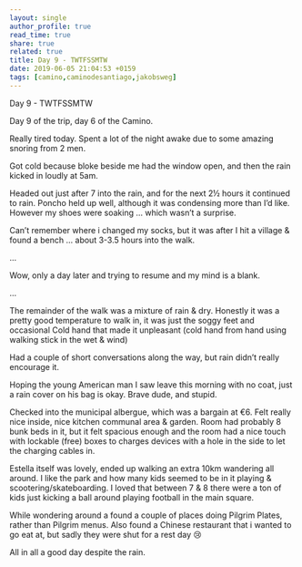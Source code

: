 ```yaml
---
layout: single
author_profile: true
read_time: true
share: true
related: true
title: Day 9 - TWTFSSMTW
date: 2019-06-05 21:04:53 +0159
tags: [camino,caminodesantiago,jakobsweg]
---
```


Day 9 - TWTFSSMTW

Day 9 of the trip, day 6 of the Camino.

Really tired today. Spent a lot of the night awake due to some amazing snoring from 2 men.

Got cold because bloke beside me had the window open, and then the rain kicked in loudly at 5am.

Headed out just after 7 into the rain, and for the next 2½ hours it continued to rain. Poncho held up well, although it was condensing more than I’d like. However my shoes were soaking … which wasn’t a surprise.

Can’t remember where i changed my socks, but it was after I hit a village & found a bench … about 3-3.5 hours into the walk.

…

Wow, only a day later and trying to resume and my mind is a blank.

…

The remainder of the walk was a mixture of rain & dry. Honestly it was a pretty good temperature to walk in, it was just the soggy feet and occasional Cold hand that made it unpleasant (cold hand from hand using walking stick in the wet & wind)

Had a couple of short conversations along the way, but rain didn’t really encourage it.

Hoping the young American man I saw leave this morning with no coat, just a rain cover on his bag is okay. Brave dude, and stupid.

Checked into the municipal albergue, which was a bargain at €6. Felt really nice inside, nice kitchen communal area & garden. Room had probably 8 bunk beds in it, but it felt spacious enough and the room had a nice touch with lockable (free) boxes to charges devices with a hole in the side to let the charging cables in.

Estella itself was lovely, ended up walking an extra 10km wandering all around. I like the park and how many kids seemed to be in it playing & scootering/skateboarding. I loved that between 7 & 8 there were a ton of kids just kicking a ball around playing football in the main square. 

While wondering around a found a couple of places doing Pilgrim Plates, rather than Pilgrim menus. Also found a Chinese restaurant that i wanted to go eat at, but sadly they were shut for a rest day 😢

All in all a good day despite the rain.

